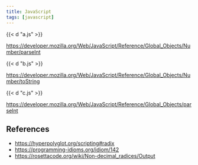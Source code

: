 ```yaml
---
title: JavaScript
tags: [javascript]
---
```


{{< d "a.js" >}}

<https://developer.mozilla.org/Web/JavaScript/Reference/Global_Objects/Number/parseInt>

{{< d "b.js" >}}

<https://developer.mozilla.org/Web/JavaScript/Reference/Global_Objects/Number/toString>

{{< d "c.js" >}}

<https://developer.mozilla.org/Web/JavaScript/Reference/Global_Objects/parseInt>

## References

- <https://hyperpolyglot.org/scripting#radix>
- <https://programming-idioms.org/idiom/142>
- <https://rosettacode.org/wiki/Non-decimal_radices/Output>
